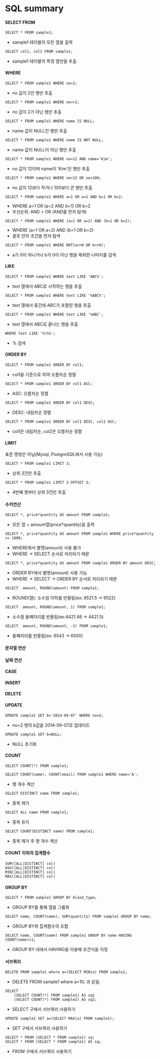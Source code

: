 # SQL summary

#### SELECT FROM
```
SELECT * FROM sample1;
```
- sample1 테이블의 모든 열을 출력

```
SELECT col1, col2 FROM sample1;
```
- sample1 테이블의 특정 열만을 추출

#### WHERE
```
SELECT * FROM sample1 WHERE no=2;
```
- no 값이 2인 행만 추출

```
SELECT * FROM sample1 WHERE no<>2;
```
- no 값이 2가 아닌 행만 추출

```
SELECT * FROM sample1 WHERE name IS NULL;
```
- name 값이 NULL인 행만 추출

```
SELECT * FROM sample1 WHERE name IS NOT NULL;
```
- name 값이 NULL이 아닌 행만 추출

```
SELECT * FROM sample1 WHERE no=12 AND name='Kim';
```
- no 값이 12이며 name이 'Kim'인 행만 추출

```
SELECT * FROM sample1 WHERE no<12 OR no>100;
```
- no 값이 12보다 작거나 100보다 큰 행만 추출

```
SELECT * FROM sample1 WHERE a=1 OR a=2 AND b=1 OR b=2;
```
- WHERE a=1 OR (a=2 AND b=1) OR b=2
- 우선순위: AND > OR (AND를 먼저 탐색)

```
SELECT * FROM sample1 WHERE (a=1 OR a=2) AND (b=1 OR b=2);
```
- WHERE (a=1 OR a=2) AND (b=1 OR b=2)
- 괄호 안의 조건을 먼저 탐색

```
SELECT * FROM sample1 WHERE NOT(a<>0 OR b<>0);
```
- a가 0이 아니거나 b가 0이 아닌 행을 제외한 나머지를 검색

#### LIKE

```
SELECT * FROM sample1 WHERE text LIKE 'ABC%';
```
- text 열에서 ABC로 시작하는 행을 추출

```
SELECT * FROM sample1 WHERE text LIKE '%ABC%';
```
- text 열에서 중간에 ABC가 포함된 행을 추출

```
SELECT * FROM sample1 WHERE text LIKE '%ABC';
```
- text 열에서 ABC로 끝나는 행을 추출

```
WHERE text LIKE '%\%%';
```
- % 검색


#### ORDER BY

```
SELECT * FROM sample1 ORDER BY col1;
```
- col1을 기준으로 하여 오름차순 정렬

```
SELECT * FROM sample1 ORDER BY col1 ASC;
```
- ASC: 오름차순 정렬

```
SELECT * FROM sample1 ORDER BY col1 DESC;
```
- DESC: 내림차순 정렬

```
SELECT * FROM sample1 ORDER BY col1 DESC, col2 ASC;
```
- col1은 내림차순, col2은 오름차순 정렬

#### LIMIT

표준 명령은 아님(Mysql, PostgreSQL에서 사용 가능)

```
SELECT * FROM sample1 LIMIT 3;
```
- 상위 3건만 추출

```
SELECT * FROM sample1 LIMIT 3 OFFSET 3;
```
- 4번째 행부터 상위 3건만 추출

#### 수치연산

```
SELECT *, price*quantity AS amount FROM sample1;
```
- 모든 열 + amount열(price*quantity)을 출력

```
SELECT *, price*quantity AS amount FROM sample1 WHERE price*quantity >= 1000;
```
- WHERE에서 별명(amount) 사용 불가
- WHERE -> SELECT 순서로 처리되기 때문

```
SELECT *, price*quantity AS amount FROM sample1 ORDER BY amount DESC;
```
- ORDER BY에서 별명(amount) 사용 가능
- WHERE -> SELECT -> ORDER BY 순서로 처리되기 때문

```
SELECT  amount, ROUND(amount) FROM sample1;
```
- ROUND(열): 소수점 이하를 반올림(ex: 9521.5 -> 9522)

```
SELECT  amount, ROUND(amount, 1) FROM sample1;
```
- 소수점 둘째자리를 반올림(ex:4421.46 -> 4421.5)

```
SELECT  amount, ROUND(amount, -2) FROM sample1;
```
- 둘째자리를 반올림(ex: 6543 -> 6500)

#### 문자열 연산

#### 날짜 연산

#### CASE

#### INSERT

#### DELETE

#### UPDATE

```
UPDATE sample1 SET b='2014-09-07' WHERE no=2;
```
- no=2 행의 b값을 2014-09-07로 업데이트

```
UPDATE sample1 SET b=NULL;
```
- NULL 초기화

#### COUNT

```
SELECT COUNT(*) FROM sample1;
```
```
SELECT COUNT(name), COUNT(email) FROM sample1 WHERE name='A';
```
- 행 개수 계산

```
SELECT DISTINCT name FROM sample1;
```
- 중복 제거

```
SELECT ALL name FROM sample1;
```
- 중복 유지

```
SELECT COUNT(DISTINCT name) FROM sample1;
```
- 중복 제거 후 행 개수 계산

#### COUNT 이외의 집계함수
```
SUM([ALL|DISTINCT] col)
AVG([ALL|DISTINCT] col)
MIN([ALL|DISTINCT] col)
MAX([ALL|DISTINCT] col)
```

#### GROUP BY
```
SELECT * FROM sample1 GROUP BY blood_type;
```
- GROUP BY를 통해 열을 그룹화

```
SELECT name, COUNT(name), SUM(quantity) FROM sample1 GROUP BY name;
```
- GROUP BY와 집계함수의 조합

```
SELECT name, COUNT(name) FROM sample1 GROUP BY name HAVING COUNT(name)=1;
```
- GROUP BY 내에서 HAVING을 이용해 조건식을 지정

#### 서브쿼리
```{.SQL}
DELETE FROM sample1 where a=(SELECT MIN(a) FROM sample1;
```
- DELETE FROM sample1 where a=10; 과 같음.

```{.SQL}
SELECT  
	(SELECT COUNT(*) FROM sample1) AS sq1  
    (SELECT COUNT(*) FROM sample2) AS sq2;
```
- SELECT 구에서 서브쿼리 사용하기

```{.SQL}
UPDATE sample1 SET a=(SELECT MAX(a) FROM sample1);
```
- SET 구에서 서브쿼리 사용하기

```{.SQL}
SELECT * FROM (SELECT * FROM sample1) sq;
SELECT * FROM (SELECT * FROM sample1) AS sq;
```
- FROM 구에서 서브쿼리 사용하기




